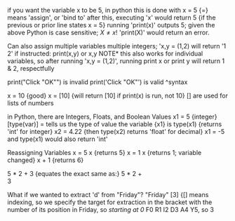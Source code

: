 if you want the variable x to be 5, in python this is done with x = 5
	{=} means 'assign', or 'bind to'
		after this, executing 'x' would return 5 {if the previous or prior line states x = 5}
		running 'print(x)' outputs 5; given the above
		Python is case sensitive; $X \neq x$! 'print(X)' would return an error.

Can also assign multiple variables multiple integers; 'x,y = (1,2) will return '1 2' if instructed: print(x,y) or x,y
	NOTE* this also works for individual variables, so after running 'x,y = (1,2)', running print x or print y will return 1 & 2, respectfully

print("Click "OK"") is invalid
print('Click "OK"') is valid ^syntax

x = 10 {good}
x = [10] {will return [10] if print(x) is run, not 10}
	[] are used for lists of numbers 

in Python, there are Integers, Floats, and Boolean Values
	x1 = 5 {integer}
	[type(var)] = tells us the type of value the variable {x1} is
		type(x1) {returns 'int' for integer}
		x2 = 4.22 {then type(x2) returns 'float' for decimal}
				x1 = -5 and type(x1) would also return 'int' 

Reassigning Variables
x = 5
x {returns 5}
x = 1
x {returns 1; variable changed}
x + 1 {returns 6}

5 * 2 + 3 {equates the exact same as:}
5 * 2 + \
3

What if we wanted to extract 'd' from "Friday"?
"Friday" [3] {[] means indexing, so we specify the target for extraction in the bracket with the number of its position in Friday, so *starting at 0* F0 R1 I2 D3 A4 Y5, so 3